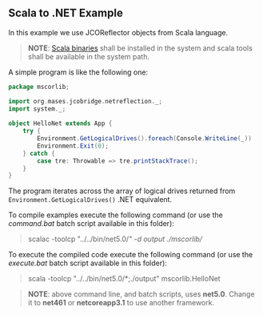 ## Scala to .NET Example
In this example we use JCOReflector objects from Scala language.

> **NOTE**: [Scala binaries](https://www.scala-lang.org/download/) shall be installed in the system and scala tools shall be available in the system path.

A simple program is like the following one:

```scala
package mscorlib;

import org.mases.jcobridge.netreflection._;
import system._;
 
object HelloNet extends App {
	try {
		Environment.GetLogicalDrives().foreach(Console.WriteLine(_))		
		Environment.Exit(0);
	} catch {
		case tre: Throwable => tre.printStackTrace();
	}
}
```

The program iterates across the array of logical drives returned from `Environment.GetLogicalDrives()` .NET equivalent.

To compile examples execute the following command (or use the _command.bat_ batch script available in this folder):

> scalac -toolcp "../../bin/net5.0/*" -d output ./mscorlib/*

To execute the compiled code execute the following command (or use the _execute.bat_ batch script available in this folder):

> scala -toolcp "../../bin/net5.0/*;./output" mscorlib.HelloNet

> **NOTE**: above command line, and batch scripts, uses **net5.0**. Change it to **net461** or **netcoreapp3.1** to use another framework.
